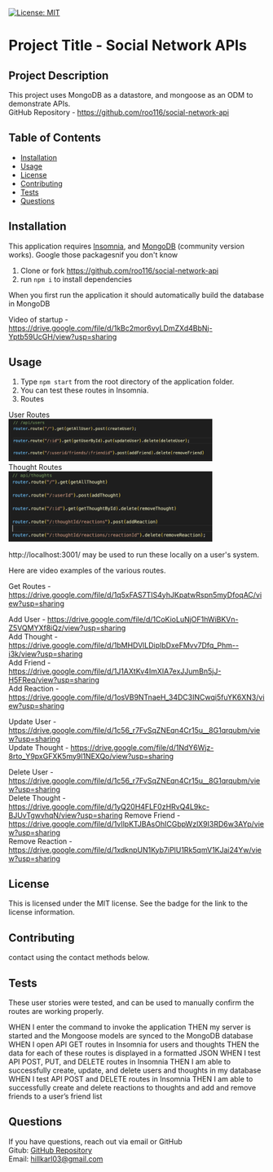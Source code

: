 [![License: MIT](https://img.shields.io/badge/License-MIT-yellow.svg)](https://opensource.org/licenses/MIT)
  
# Project Title - Social Network APIs
  
  
## Project Description
This project uses MongoDB as a datastore, and mongoose as an ODM to demonstrate APIs.  
GitHub Repository -  https://github.com/roo116/social-network-api
  
## Table of Contents
  - [Installation](#installation)
  - [Usage](#usage)
  - [License](#license)
  - [Contributing](#contributing)
  - [Tests](#tests)
  - [Questions](#questions)
  
## Installation

This application requires [Insomnia](https://insomnia.rest/download), and [MongoDB](https://www.mongodb.com/) (community version works).  Google those packagesnif you don't know 
1. Clone or fork https://github.com/roo116/social-network-api
2. run `npm i` to install dependencies

When you first run the application it should automatically build the database in MongoDB

Video of startup - https://drive.google.com/file/d/1kBc2mor6vyLDmZXd4BbNj-Yptb59UcGH/view?usp=sharing
 
## Usage
1. Type `npm start` from the root directory of the application folder.
2. You can test these routes in Insomnia.
3. Routes

User Routes  
<img src='./img/user-api-routes.png' style='width:400px'/>  
Thought Routes  
<img src='./img/thought-api-routes.png' style='width:400px'/>   


http://localhost:3001/ may be used to run these locally on a user's system.

Here are video examples of the various routes.

Get Routes - https://drive.google.com/file/d/1q5xFAS7TIS4yhJKpatwRspn5myDfoqAC/view?usp=sharing

Add User - https://drive.google.com/file/d/1CoKioLuNjOF1hWiBKVn-Z5VQMYXf8iQz/view?usp=sharing  
Add Thought - https://drive.google.com/file/d/1bMHDVlLDipIbDxeFMvv7Dfq_Phm--i3k/view?usp=sharing  
Add Friend - https://drive.google.com/file/d/1J1AXtKv4ImXIA7exJJumBn5jJ-H5FReq/view?usp=sharing  
Add Reaction - https://drive.google.com/file/d/1osVB9NTnaeH_34DC3INCwqi5fuYK6XN3/view?usp=sharing  

Update User - https://drive.google.com/file/d/1c56_r7FvSqZNEqn4Cr15u__8G1qrqubm/view?usp=sharing  
Update Thought - https://drive.google.com/file/d/1NdY6Wjz-8rto_Y9pxGFXK5my9l1NEXQo/view?usp=sharing  

Delete User - https://drive.google.com/file/d/1c56_r7FvSqZNEqn4Cr15u__8G1qrqubm/view?usp=sharing  
Delete Thought - https://drive.google.com/file/d/1yQ20H4FLF0zHRvQ4L9kc-BJUvTgwvhqN/view?usp=sharing
Remove Friend - https://drive.google.com/file/d/1vIlpKTJBAsOhICGbpWzlX9I3RD6w3AYp/view?usp=sharing  
Remove Reaction - https://drive.google.com/file/d/1xdknpUN1Kyb7iPlU1Rk5qmV1KJai24Yw/view?usp=sharing









  
## License
This is licensed under the MIT license. See the badge for the link to the license information.
  
## Contributing
contact using the contact methods below.

  
## Tests

These user stories were tested, and can be used to manually confirm the routes are working properly. 

WHEN I enter the command to invoke the application
THEN my server is started and the Mongoose models are synced to the MongoDB database
WHEN I open API GET routes in Insomnia for users and thoughts 
THEN the data for each of these routes is displayed in a formatted JSON 
WHEN I test API POST, PUT, and DELETE routes in Insomnia
THEN I am able to successfully create, update, and delete users and thoughts in my database
WHEN I test API POST and DELETE routes in Insomnia
THEN I am able to successfully create and delete reactions to thoughts and add and remove friends to a user’s friend list

  
## Questions
If you have questions, reach out via email or GitHub  
Gitub:  [GitHub Repository](https//github.com/roo116)  
Email:  hillkarl03@gmail.com  
  